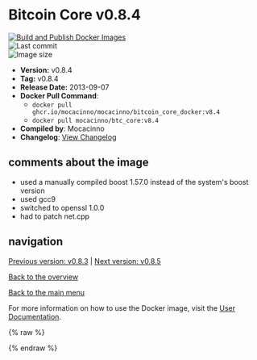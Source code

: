 # Bitcoin Core v0.8.4

[![Build and Publish Docker Images](https://github.com/mocacinno/bitcoin_core_docker/actions/workflows/build-and-publish.yml/badge.svg?branch=v8.4)](https://github.com/mocacinno/bitcoin_core_docker/actions/workflows/build-and-publish.yml)  
![Last commit](https://badgen.net/github/last-commit/mocacinno/bitcoin_core_docker/v8.4)  
![Image size](https://badgen.net/docker/size/mocacinno/btc_core/v8.4?color=green)  

- **Version:** v0.8.4
- **Tag:** v0.8.4
- **Release Date:** 2013-09-07
- **Docker Pull Command**:
  - `docker pull ghcr.io/mocacinno/mocacinno/bitcoin_core_docker:v8.4`
  - `docker pull mocacinno/btc_core:v8.4`
- **Compiled by**: Mocacinno
- **Changelog**: [View Changelog](https://github.com/bitcoin/bitcoin/blob/v0.8.4/doc/release-notes.md)

## comments about the image

- used a manually compiled boost 1.57.0 instead of the system's boost version
- used gcc9
- switched to openssl 1.0.0
- had to patch net.cpp

## navigation

[Previous version: v0.8.3](./v8.3.md) | [Next version: v0.8.5](./v8.5.md)

[Back to the overview](./Readme.md)

[Back to the main menu](../Readme.md)

For more information on how to use the Docker image, visit the [User Documentation](../userdocs/Readme.md).

<!-- Google tag (gtag.js) -->
{% raw %}
<script async src="https://www.googletagmanager.com/gtag/js?id=G-BPC6NC6FF9"></script>
<script>
  window.dataLayer = window.dataLayer || [];
  function gtag(){dataLayer.push(arguments);}
  gtag('js', new Date());
  gtag('config', 'G-BPC6NC6FF9');
</script>
{% endraw %}

